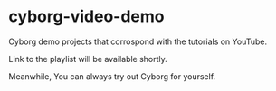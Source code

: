 # cyborg-video-demo

Cyborg demo projects that corrospond with the tutorials on YouTube.

Link to the playlist will be available shortly.

Meanwhile, You can always try out Cyborg for yourself.
